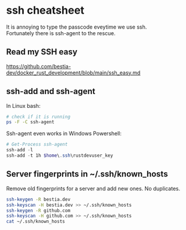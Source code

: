 # ssh cheatsheet

It is annoying to type the passcode eveytime we use ssh.  
Fortunately there is ssh-agent to the rescue. 

## Read my SSH easy

<https://github.com/bestia-dev/docker_rust_development/blob/main/ssh_easy.md>

## ssh-add and ssh-agent

In Linux bash:

```bash
# check if it is running
ps -F -C ssh-agent
```

Ssh-agent even works in Windows Powershell:

```powershell
# Get-Process ssh-agent
ssh-add -l
ssh-add -t 1h $home\.ssh\rustdevuser_key
```

## Server fingerprints in ~/.ssh/known_hosts

Remove old fingerprints for a server and add new ones. No duplicates.

```bash
ssh-keygen -R bestia.dev
ssh-keyscan -H bestia.dev >> ~/.ssh/known_hosts
ssh-keygen -R github.com
ssh-keyscan -H github.com >> ~/.ssh/known_hosts
cat ~/.ssh/known_hosts
```

